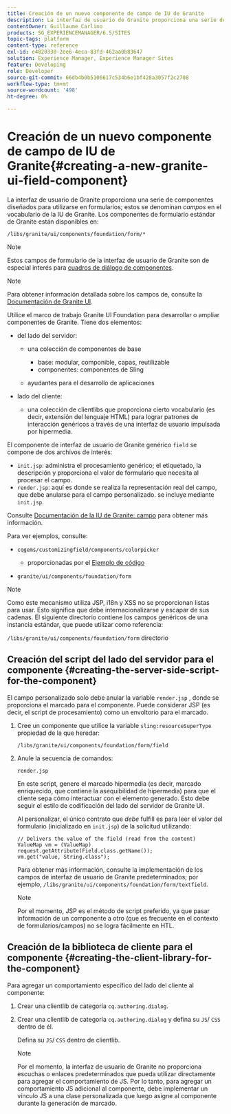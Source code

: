 ```yaml
---
title: Creación de un nuevo componente de campo de IU de Granite
description: La interfaz de usuario de Granite proporciona una serie de componentes diseñados para utilizarse en formularios, denominados campos
contentOwner: Guillaume Carlino
products: SG_EXPERIENCEMANAGER/6.5/SITES
topic-tags: platform
content-type: reference
exl-id: e4820330-2ee6-4eca-83fd-462aa0b83647
solution: Experience Manager, Experience Manager Sites
feature: Developing
role: Developer
source-git-commit: 66db4b0b5106617c534b6e1bf428a3057f2c2708
workflow-type: tm+mt
source-wordcount: '498'
ht-degree: 0%

---
```


# Creación de un nuevo componente de campo de IU de Granite{#creating-a-new-granite-ui-field-component}

La interfaz de usuario de Granite proporciona una serie de componentes diseñados para utilizarse en formularios; estos se denominan *campos* en el vocabulario de la IU de Granite. Los componentes de formulario estándar de Granite están disponibles en:

`/libs/granite/ui/components/foundation/form/*`

>[!NOTE]
>
>Estos campos de formulario de la interfaz de usuario de Granite son de especial interés para [cuadros de diálogo de componentes](/help/sites-developing/developing-components.md).

>[!NOTE]
>
>Para obtener información detallada sobre los campos de, consulte la [Documentación de Granite UI](https://developer.adobe.com/experience-manager/reference-materials/6-5/granite-ui/api/jcr_root/libs/granite/ui/index.html).

Utilice el marco de trabajo Granite UI Foundation para desarrollar o ampliar componentes de Granite. Tiene dos elementos:

* del lado del servidor:

   * una colección de componentes de base

      * base: modular, componible, capas, reutilizable
      * componentes: componentes de Sling

   * ayudantes para el desarrollo de aplicaciones

* lado del cliente:

   * una colección de clientlibs que proporciona cierto vocabulario (es decir, extensión del lenguaje HTML) para lograr patrones de interacción genéricos a través de una interfaz de usuario impulsada por hipermedia.

El componente de interfaz de usuario de Granite genérico `field` se compone de dos archivos de interés:

* `init.jsp`: administra el procesamiento genérico; el etiquetado, la descripción y proporciona el valor de formulario que necesita al procesar el campo.
* `render.jsp`: aquí es donde se realiza la representación real del campo, que debe anularse para el campo personalizado. se incluye mediante `init.jsp`.

Consulte [Documentación de la IU de Granite: campo](https://developer.adobe.com/experience-manager/reference-materials/6-5/granite-ui/api/jcr_root/libs/granite/ui/components/foundation/form/field/index.html) para obtener más información.

Para ver ejemplos, consulte:

* `cqgems/customizingfield/components/colorpicker`

   * proporcionadas por el [Ejemplo de código](/help/sites-developing/developing-components-samples.md#code-sample-how-to-customize-dialog-fields)

* `granite/ui/components/foundation/form`

>[!NOTE]
>
>Como este mecanismo utiliza JSP, i18n y XSS no se proporcionan listas para usar. Esto significa que debe internacionalizarse y escapar de sus cadenas. El siguiente directorio contiene los campos genéricos de una instancia estándar, que puede utilizar como referencia:
>
>`/libs/granite/ui/components/foundation/form` directorio

## Creación del script del lado del servidor para el componente {#creating-the-server-side-script-for-the-component}

El campo personalizado solo debe anular la variable `render.jsp` , donde se proporciona el marcado para el componente. Puede considerar JSP (es decir, el script de procesamiento) como un envoltorio para el marcado.

1. Cree un componente que utilice la variable `sling:resourceSuperType` propiedad de la que heredar:

   `/libs/granite/ui/components/foundation/form/field`

1. Anule la secuencia de comandos:

   `render.jsp`

   En este script, genere el marcado hipermedia (es decir, marcado enriquecido, que contiene la asequibilidad de hipermedia) para que el cliente sepa cómo interactuar con el elemento generado. Esto debe seguir el estilo de codificación del lado del servidor de Granite UI.

   Al personalizar, el único contrato que *debe* fulfill es para leer el valor del formulario (inicializado en `init.jsp`) de la solicitud utilizando:

   ```
   // Delivers the value of the field (read from the content)
   ValueMap vm = (ValueMap) request.getAttribute(Field.class.getName());
   vm.get("value, String.class");
   ```

   Para obtener más información, consulte la implementación de los campos de interfaz de usuario de Granite predeterminados; por ejemplo, `/libs/granite/ui/components/foundation/form/textfield`.

   >[!NOTE]
   >
   >Por el momento, JSP es el método de script preferido, ya que pasar información de un componente a otro (que es frecuente en el contexto de formularios/campos) no se logra fácilmente en HTL.

## Creación de la biblioteca de cliente para el componente {#creating-the-client-library-for-the-component}

Para agregar un comportamiento específico del lado del cliente al componente:

1. Crear una clientlib de categoría `cq.authoring.dialog`.
1. Crear una clientlib de categoría `cq.authoring.dialog` y defina su `JS`/ `CSS` dentro de él.

   Defina su `JS`/ `CSS` dentro de clientlib.

   >[!NOTE]
   >
   >Por el momento, la interfaz de usuario de Granite no proporciona escuchas o enlaces predeterminados que pueda utilizar directamente para agregar el comportamiento de JS. Por lo tanto, para agregar un comportamiento JS adicional al componente, debe implementar un vínculo JS a una clase personalizada que luego asigne al componente durante la generación de marcado.
